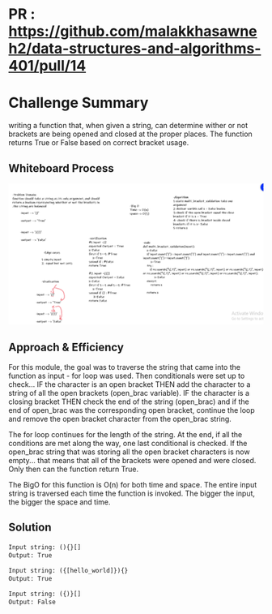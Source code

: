 # PR : https://github.com/malakkhasawneh2/data-structures-and-algorithms-401/pull/14

# Challenge Summary
writing a function that, when given a string, can determine wither or not brackets are being opened and closed at the proper places. The function returns True or False based on correct bracket usage.
## Whiteboard Process
![Whiteboard Solution](https://github.com/malakkhasawneh2/data-structures-and-algorithms-401/blob/stack-queue-brackets/code-challenge/Multi-bracket-Validation/lab13.PNG)

## Approach & Efficiency
For this module, the goal was to traverse the string that came into the function as input - for loop was used. Then conditionals were set up to check...
IF the character is an open bracket THEN add the character to a string of all the open brackets (open_brac variable).
IF the character is a closing bracket THEN check the end of the string (open_brac) and if the end of open_brac was the corresponding open bracket, continue the loop and remove the open bracket character from the open_brac string.

The for loop continues for the length of the string. At the end, if all the conditions are met along the way, one last conditional is checked. If the open_brac string that was storing all the open bracket characters is now empty... that means that all of the brackets were opened and were closed. Only then can the function return True.

The BigO for this function is O(n) for both time and space. The entire input string is traversed each time the function is invoked. The bigger the input, the bigger the space and time.

## Solution
```
Input string: (){}[]
Output: True
```
```
Input string: ({[hello_world]}){}
Output: True
```
```
Input string: ({)}[]
Output: False
```